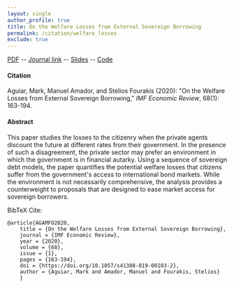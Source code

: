 ```yaml
---
layout: single 
author_profile: true 
title: On the Welfare Losses from External Sovereign Borrowing 
permalink: /citation/welfare_losses
exclude: true
---
```


[PDF](https://markaguiar.github.io/files/lossesfromborrowing.pdf) -- [Journal link](https://doi.org/10.1057/s41308-019-00103-2) -- [Slides](https://markaguiar.github.io/files/losses_slides.pdf) -- [Code](https://github.com/sfourakis/SovDebtWelfare)
#### Citation

Aguiar, Mark, Manuel Amador, and Stelios Fourakis (2020): "On the Welfare Losses from External Sovereign Borrowing," *IMF Economic Review*, 68(1): 163-194.

#### Abstract

This paper studies the losses to the citizenry when the private agents discount the future at different rates from their government. In the presence of such a disagreement, the private sector may prefer an environment in which the government is in financial autarky. Using a sequence of sovereign debt models, the paper quantifies the potential welfare losses that citizens suffer from the government's access to international bond markets. While the environment is not necessarily comprehensive, the analysis provides a counterweight to proposals that are designed to ease market access for sovereign borrowers.

BibTeX Cite:

	@article{AGAMFO2020,
		title = {On the Welfare Losses from External Sovereign Borrowing},
		journal = {IMF Economic Review},
		year = {2020},
		volume = {68},
		issue = {1},
		pages = {163-194},
		doi = {https://doi.org/10.1057/s41308-019-00103-2},
		author = {Aguiar, Mark and Amador, Manuel and Fourakis, Stelios}
		}